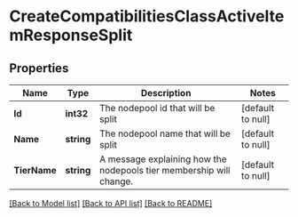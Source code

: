 # CreateCompatibilitiesClassActiveItemResponseSplit

## Properties
Name | Type | Description | Notes
------------ | ------------- | ------------- | -------------
**Id** | **int32** | The nodepool id that will be split | [default to null]
**Name** | **string** | The nodepool name that will be split | [default to null]
**TierName** | **string** | A message explaining how the nodepools tier membership will change. | [default to null]

[[Back to Model list]](../README.md#documentation-for-models) [[Back to API list]](../README.md#documentation-for-api-endpoints) [[Back to README]](../README.md)


